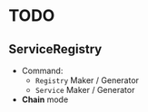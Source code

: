 # TODO

## ServiceRegistry

- Command:
  - `Registry` Maker / Generator
  - `Service` Maker / Generator
- **Chain** mode
